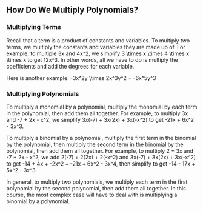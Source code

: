 How Do We Multiply Polynomials?
-------

### Multiplying Terms
Recall that a term is a product of constants and variables. To multiply two terms, we multiply the constants and variables they are made up of.
For example, to multiple 3x and 4x^2, we simplify 3 \times x \times 4 \times x \times x to get 12x^3. In other words, all we have to do is multiply the coefficients and add the degrees for each variable.

Here is another example. -3x^2y \times 2x^3y^2 = -6x^5y^3


### Multiplying Polynomials
To multiply a monomial by a polynomial, multiply the monomial by each term in the polynomial, then add them all together. For example, to multiply 3x and -7 + 2x - x^2, we simplify 3x(-7) + 3x(2x) + 3x(-x^2) to get -21x + 6x^2 - 3x^3.

To multiply a binomial by a polynomial, multiply the first term in the binomial by the polynomial, then multiply the second term in the binomial by the polynomial, then add them all together. For example, to multiply 2 + 3x and -7 + 2x - x^2, we add 2(-7) + 2(2x) + 2(-x^2) and 3x(-7) + 3x(2x) + 3x(-x^2) to get -14 + 4x + -2x^2 + -21x + 6x^2 - 3x^4, then simplify to get -14 - 17x + 5x^2 - 3x^3.

In general, to multiply two polynomials, we multiply each term in the first polynomial by the second polynomial, then add them all together. In this course, the most complex case will have to deal with is multiplying a binomial by a polynomial.

